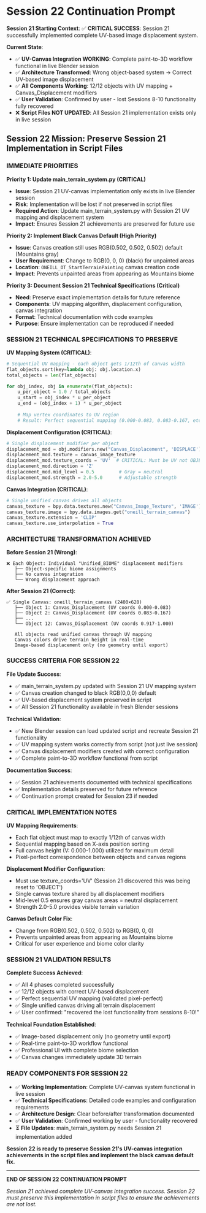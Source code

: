 # Session 22 Continuation Prompt

**Session 21 Starting Context**:
✅ **CRITICAL SUCCESS**: Session 21 successfully implemented complete UV-based image displacement system.

**Current State**:
- ✅ **UV-Canvas Integration WORKING**: Complete paint-to-3D workflow functional in live Blender session
- ✅ **Architecture Transformed**: Wrong object-based system → Correct UV-based image displacement  
- ✅ **All Components Working**: 12/12 objects with UV mapping + Canvas_Displacement modifiers
- ✅ **User Validation**: Confirmed by user - lost Sessions 8-10 functionality fully recovered
- ❌ **Script Files NOT UPDATED**: All Session 21 implementation exists only in live session

## **Session 22 Mission: Preserve Session 21 Implementation in Script Files**

### **IMMEDIATE PRIORITIES**

**Priority 1: Update main_terrain_system.py (CRITICAL)**
- **Issue**: Session 21 UV-canvas implementation only exists in live Blender session
- **Risk**: Implementation will be lost if not preserved in script files
- **Required Action**: Update main_terrain_system.py with Session 21 UV mapping and displacement system
- **Impact**: Ensures Session 21 achievements are preserved for future use

**Priority 2: Implement Black Canvas Default (High Priority)**
- **Issue**: Canvas creation still uses RGB(0.502, 0.502, 0.502) default (Mountains gray)
- **User Requirement**: Change to RGB(0, 0, 0) (black) for unpainted areas
- **Location**: `ONEILL_OT_StartTerrainPainting` canvas creation code
- **Impact**: Prevents unpainted areas from appearing as Mountains biome

**Priority 3: Document Session 21 Technical Specifications (Critical)**
- **Need**: Preserve exact implementation details for future reference
- **Components**: UV mapping algorithm, displacement configuration, canvas integration
- **Format**: Technical documentation with code examples
- **Purpose**: Ensure implementation can be reproduced if needed

### **SESSION 21 TECHNICAL SPECIFICATIONS TO PRESERVE**

**UV Mapping System (CRITICAL)**:
```python
# Sequential UV mapping - each object gets 1/12th of canvas width
flat_objects.sort(key=lambda obj: obj.location.x)
total_objects = len(flat_objects)

for obj_index, obj in enumerate(flat_objects):
    u_per_object = 1.0 / total_objects
    u_start = obj_index * u_per_object
    u_end = (obj_index + 1) * u_per_object
    
    # Map vertex coordinates to UV region
    # Result: Perfect sequential mapping (0.000-0.083, 0.083-0.167, etc.)
```

**Displacement Configuration (CRITICAL)**:
```python
# Single displacement modifier per object
displacement_mod = obj.modifiers.new("Canvas_Displacement", 'DISPLACE')
displacement_mod.texture = canvas_image_texture
displacement_mod.texture_coords = 'UV'  # CRITICAL: Must be UV not OBJECT
displacement_mod.direction = 'Z'
displacement_mod.mid_level = 0.5         # Gray = neutral
displacement_mod.strength = 2.0-5.0      # Adjustable strength
```

**Canvas Integration (CRITICAL)**:
```python
# Single unified canvas drives all objects
canvas_texture = bpy.data.textures.new("Canvas_Image_Texture", 'IMAGE')
canvas_texture.image = bpy.data.images.get("oneill_terrain_canvas")
canvas_texture.extension = 'CLIP'
canvas_texture.use_interpolation = True
```

### **ARCHITECTURE TRANSFORMATION ACHIEVED**

**Before Session 21 (Wrong)**:
```
❌ Each Object: Individual "Unified_BIOME" displacement modifiers
   ├── Object-specific biome assignments
   ├── No canvas integration
   └── Wrong displacement approach
```

**After Session 21 (Correct)**:
```
✅ Single Canvas: oneill_terrain_canvas (2400×628)
   ├── Object 1: Canvas_Displacement (UV coords 0.000-0.083)
   ├── Object 2: Canvas_Displacement (UV coords 0.083-0.167)
   ├── ...
   └── Object 12: Canvas_Displacement (UV coords 0.917-1.000)
   
   All objects read unified canvas through UV mapping
   Canvas colors drive terrain height in real-time
   Image-based displacement only (no geometry until export)
```

### **SUCCESS CRITERIA FOR SESSION 22**

**File Update Success**:
- ✅ main_terrain_system.py updated with Session 21 UV mapping system
- ✅ Canvas creation changed to black RGB(0,0,0) default
- ✅ UV-based displacement system preserved in script
- ✅ All Session 21 functionality available in fresh Blender sessions

**Technical Validation**:
- ✅ New Blender session can load updated script and recreate Session 21 functionality
- ✅ UV mapping system works correctly from script (not just live session)
- ✅ Canvas displacement modifiers created with correct configuration
- ✅ Complete paint-to-3D workflow functional from script

**Documentation Success**:
- ✅ Session 21 achievements documented with technical specifications
- ✅ Implementation details preserved for future reference
- ✅ Continuation prompt created for Session 23 if needed

### **CRITICAL IMPLEMENTATION NOTES**

**UV Mapping Requirements**:
- Each flat object must map to exactly 1/12th of canvas width
- Sequential mapping based on X-axis position sorting
- Full canvas height (V: 0.000-1.000) utilized for maximum detail
- Pixel-perfect correspondence between objects and canvas regions

**Displacement Modifier Configuration**:
- Must use texture_coords='UV' (Session 21 discovered this was being reset to 'OBJECT')
- Single canvas texture shared by all displacement modifiers
- Mid-level 0.5 ensures gray canvas areas = neutral displacement
- Strength 2.0-5.0 provides visible terrain variation

**Canvas Default Color Fix**:
- Change from RGB(0.502, 0.502, 0.502) to RGB(0, 0, 0)
- Prevents unpainted areas from appearing as Mountains biome
- Critical for user experience and biome color clarity

### **SESSION 21 VALIDATION RESULTS**

**Complete Success Achieved**:
- ✅ All 4 phases completed successfully
- ✅ 12/12 objects with correct UV-based displacement
- ✅ Perfect sequential UV mapping (validated pixel-perfect)
- ✅ Single unified canvas driving all terrain displacement
- ✅ User confirmed: "recovered the lost functionality from sessions 8-10!"

**Technical Foundation Established**:
- ✅ Image-based displacement only (no geometry until export)
- ✅ Real-time paint-to-3D workflow functional
- ✅ Professional UI with complete biome selection
- ✅ Canvas changes immediately update 3D terrain

### **READY COMPONENTS FOR SESSION 22**

- ✅ **Working Implementation**: Complete UV-canvas system functional in live session
- ✅ **Technical Specifications**: Detailed code examples and configuration requirements
- ✅ **Architecture Design**: Clear before/after transformation documented
- ✅ **User Validation**: Confirmed working by user - functionality recovered
- ⏳ **File Updates**: main_terrain_system.py needs Session 21 implementation added

**Session 22 is ready to preserve Session 21's UV-canvas integration achievements in the script files and implement the black canvas default fix.**

---

**END OF SESSION 22 CONTINUATION PROMPT**

*Session 21 achieved complete UV-canvas integration success. Session 22 must preserve this implementation in script files to ensure the achievements are not lost.*
